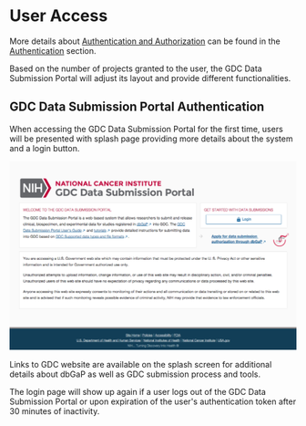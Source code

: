 # User Access

More details about [Authentication and Authorization](../../Commons/Authentication.md) can be found in the [Authentication](../../Commons/Authentication.md) section.

Based on the number of projects granted to the user, the GDC Data Submission Portal will adjust its layout and provide different functionalities.

## GDC Data Submission Portal Authentication

When accessing the GDC Data Submission Portal for the first time, users will be presented with splash page providing more details about the system and a login button.

[![GDC Data Submission Portal splash page](images/GDC_Submission_Login_Splash_page.png)](images/GDC_Submission_Login_Splash_page.png "Click to see the full image.")

Links to GDC website are available on the splash screen for additional details about dbGaP as well as GDC submission process and tools.

The login page will show up again if a user logs out of the GDC Data Submission Portal  or upon expiration of the user's authentication token after 30 minutes of inactivity.
